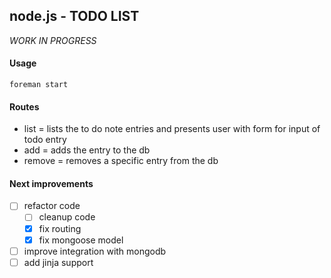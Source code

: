 ## node.js - TODO LIST 

*WORK IN PROGRESS*


#### Usage

```
foreman start
```

#### Routes

* list = lists the to do note entries and presents user with form for input of todo entry
* add = adds the entry to the db
* remove = removes a specific entry from the db


#### Next improvements

- [ ] refactor code
    - [ ] cleanup code
    - [x] fix routing
    - [x] fix mongoose model
- [ ] improve integration with mongodb
- [ ] add jinja support
